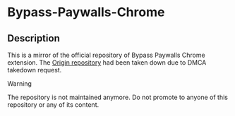 # Bypass-Paywalls-Chrome

## Description

This is a mirror of the official repository of Bypass Paywalls Chrome extension.
The [Origin repository](bypass-paywalls-chrome) had been taken down due to DMCA takedown request.

> [!WARNING]
> The repository is not maintained anymore. 
> Do not promote to anyone of this repository or any of its content.